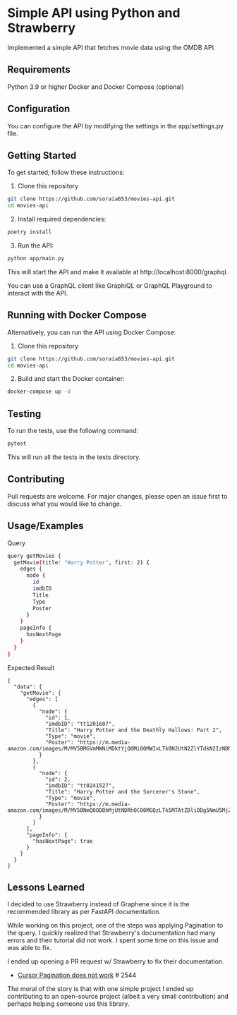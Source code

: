 # Simple API using Python and Strawberry

Implemented a simple API that fetches movie data using the OMDB API.

## Requirements

Python 3.9 or higher
Docker and Docker Compose (optional)

## Configuration

You can configure the API by modifying the settings in the app/settings.py file.

## Getting Started

To get started, follow these instructions:

1. Clone this repository

```bash
git clone https://github.com/soraia653/movies-api.git
cd movies-api
```

2. Install required dependencies:

```bash
poetry install
```

3. Run the API:

```bash
python app/main.py
```

This will start the API and make it available at http://localhost:8000/graphql.

You can use a GraphQL client like GraphiQL or GraphQL Playground to interact with the API.

## Running with Docker Compose

Alternatively, you can run the API using Docker Compose:

1. Clone this repository

```bash
git clone https://github.com/soraia653/movies-api.git
cd movies-api
```

2. Build and start the Docker container:

```bash
docker-compose up -d
```

## Testing

To run the tests, use the following command:

```bash
pytest
```

This will run all the tests in the tests directory.

## Contributing

Pull requests are welcome. For major changes, please open an issue first to discuss what you would like to change.

## Usage/Examples

Query

```bash
query getMovies {
  getMovie(title: "Harry Potter", first: 2) {
    edges {
      node {
        id
        imdbID
        Title
        Type
        Poster
      }
    }
    pageInfo {
      hasNextPage
    }
  }
}
```

Expected Result

```
{
  "data": {
    "getMovie": {
      "edges": [
        {
          "node": {
            "id": 1,
            "imdbID": "tt1201607",
            "Title": "Harry Potter and the Deathly Hallows: Part 2",
            "Type": "movie",
            "Poster": "https://m.media-amazon.com/images/M/MV5BMGVmMWNiMDktYjQ0Mi00MWIxLTk0N2UtN2ZlYTdkN2IzNDNlXkEyXkFqcGdeQXVyODE5NzE3OTE@._V1_SX300.jpg"
          }
        },
        {
          "node": {
            "id": 2,
            "imdbID": "tt0241527",
            "Title": "Harry Potter and the Sorcerer's Stone",
            "Type": "movie",
            "Poster": "https://m.media-amazon.com/images/M/MV5BNmQ0ODBhMjUtNDRhOC00MGQzLTk5MTAtZDliODg5NmU5MjZhXkEyXkFqcGdeQXVyNDUyOTg3Njg@._V1_SX300.jpg"
          }
        }
      ],
      "pageInfo": {
        "hasNextPage": true
      }
    }
  }
}
```

## Lessons Learned

I decided to use Strawberry instead of Graphene since it is the recommended library as per FastAPI documentation.

While working on this project, one of the steps was applying Pagination to the query. I quickly realized that Strawberry's documentation had many errors and their tutorial did not work. I spent some time on this issue and was able to fix.

I ended up opening a PR request w/ Strawberry to fix their documentation.

- [Cursor Pagination does not work](https://github.com/strawberry-graphql/strawberry/pull/2554) # 2544

The moral of the story is that with one simple project I ended up contributing to an open-source project (albeit a very small contribution) and perhaps helping someone use this library.
